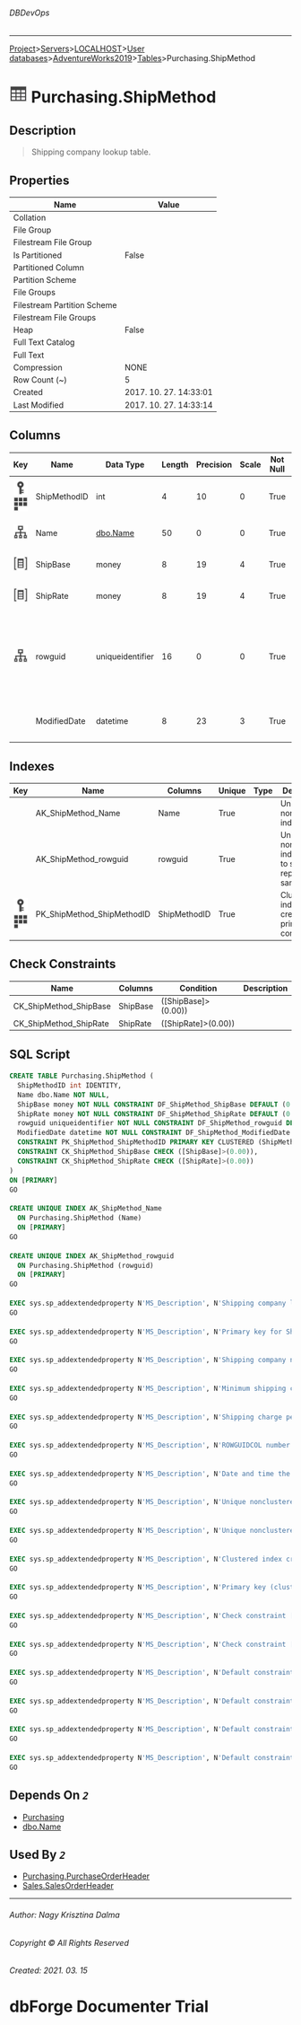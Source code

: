 ###### DBDevOps
___
[Project](../../../../../startpage.md)>[Servers](../../../../Servers.md)>[LOCALHOST](../../../LOCALHOST.md)>[User databases](../../UserDatabases.md)>[AdventureWorks2019](../AdventureWorks2019.md)>[Tables](Tables.md)>Purchasing.ShipMethod


# ![logo](../../../../../Images/table.svg) Purchasing.ShipMethod

## <a name="#Description"></a>Description
> Shipping company lookup table.
## <a name="#Properties"></a>Properties
|Name|Value|
|---|---|
|Collation||
|File Group||
|Filestream File Group||
|Is Partitioned|False|
|Partitioned Column||
|Partition Scheme||
|File Groups||
|Filestream Partition Scheme||
|Filestream File Groups||
|Heap|False|
|Full Text Catalog||
|Full Text||
|Compression|NONE|
|Row Count (~)|5|
|Created|2017. 10. 27. 14:33:01|
|Last Modified|2017. 10. 27. 14:33:14|


## <a name="#Columns"></a>Columns
|Key|Name|Data Type|Length|Precision|Scale|Not Null|Identity|Rule|Default|Computed|Persisted|Description
|---|---|---|---|---|---|---|---|---|---|---|---|---
|[![Primary Key PK_ShipMethod_ShipMethodID](../../../../../Images/primarykey.svg)](#Indexes)[![Cluster Key PK_ShipMethod_ShipMethodID](../../../../../Images/Cluster.svg)](#Indexes)|ShipMethodID|int|4|10|0|True|1 - 1|||False|False|Primary key for ShipMethod records.|
|[![Indexes AK_ShipMethod_Name](../../../../../Images/index.svg)](#Indexes)|Name|[dbo.Name](../Programmability/Types/UserDefinedDataTypes/dbo.Name.md)|50|0|0|True||||False|False|Shipping company name.|
|[![Check Constraint CK_ShipMethod_ShipBase](../../../../../Images/checkconstraint.svg)](#CheckConstraints)|ShipBase|money|8|19|4|True|||(0.00)|False|False|Minimum shipping charge.|
|[![Check Constraint CK_ShipMethod_ShipRate](../../../../../Images/checkconstraint.svg)](#CheckConstraints)|ShipRate|money|8|19|4|True|||(0.00)|False|False|Shipping charge per pound.|
|[![Indexes AK_ShipMethod_rowguid](../../../../../Images/index.svg)](#Indexes)|rowguid|uniqueidentifier|16|0|0|True|||(newid())|False|False|ROWGUIDCOL number uniquely identifying the record. Used to support a merge replication sample.|
||ModifiedDate|datetime|8|23|3|True|||(getdate())|False|False|Date and time the record was last updated.|

## <a name="#Indexes"></a>Indexes
|Key|Name|Columns|Unique|Type|Description
|---|---|---|---|---|---
||AK_ShipMethod_Name|Name|True||Unique nonclustered index.|
||AK_ShipMethod_rowguid|rowguid|True||Unique nonclustered index. Used to support replication samples.|
|[![Primary Key PK_ShipMethod_ShipMethodID](../../../../../Images/primarykey.svg)](#Indexes)[![Cluster Key PK_ShipMethod_ShipMethodID](../../../../../Images/Cluster.svg)](#Indexes)|PK_ShipMethod_ShipMethodID|ShipMethodID|True||Clustered index created by a primary key constraint.|

## <a name="#CheckConstraints"></a>Check Constraints
|Name|Columns|Condition|Description
|---|---|---|---
|CK_ShipMethod_ShipBase|ShipBase|([ShipBase]>(0.00))||
|CK_ShipMethod_ShipRate|ShipRate|([ShipRate]>(0.00))||

## <a name="#SqlScript"></a>SQL Script
```SQL
CREATE TABLE Purchasing.ShipMethod (
  ShipMethodID int IDENTITY,
  Name dbo.Name NOT NULL,
  ShipBase money NOT NULL CONSTRAINT DF_ShipMethod_ShipBase DEFAULT (0.00),
  ShipRate money NOT NULL CONSTRAINT DF_ShipMethod_ShipRate DEFAULT (0.00),
  rowguid uniqueidentifier NOT NULL CONSTRAINT DF_ShipMethod_rowguid DEFAULT (newid()) ROWGUIDCOL,
  ModifiedDate datetime NOT NULL CONSTRAINT DF_ShipMethod_ModifiedDate DEFAULT (getdate()),
  CONSTRAINT PK_ShipMethod_ShipMethodID PRIMARY KEY CLUSTERED (ShipMethodID),
  CONSTRAINT CK_ShipMethod_ShipBase CHECK ([ShipBase]>(0.00)),
  CONSTRAINT CK_ShipMethod_ShipRate CHECK ([ShipRate]>(0.00))
)
ON [PRIMARY]
GO

CREATE UNIQUE INDEX AK_ShipMethod_Name
  ON Purchasing.ShipMethod (Name)
  ON [PRIMARY]
GO

CREATE UNIQUE INDEX AK_ShipMethod_rowguid
  ON Purchasing.ShipMethod (rowguid)
  ON [PRIMARY]
GO

EXEC sys.sp_addextendedproperty N'MS_Description', N'Shipping company lookup table.', 'SCHEMA', N'Purchasing', 'TABLE', N'ShipMethod'
GO

EXEC sys.sp_addextendedproperty N'MS_Description', N'Primary key for ShipMethod records.', 'SCHEMA', N'Purchasing', 'TABLE', N'ShipMethod', 'COLUMN', N'ShipMethodID'
GO

EXEC sys.sp_addextendedproperty N'MS_Description', N'Shipping company name.', 'SCHEMA', N'Purchasing', 'TABLE', N'ShipMethod', 'COLUMN', N'Name'
GO

EXEC sys.sp_addextendedproperty N'MS_Description', N'Minimum shipping charge.', 'SCHEMA', N'Purchasing', 'TABLE', N'ShipMethod', 'COLUMN', N'ShipBase'
GO

EXEC sys.sp_addextendedproperty N'MS_Description', N'Shipping charge per pound.', 'SCHEMA', N'Purchasing', 'TABLE', N'ShipMethod', 'COLUMN', N'ShipRate'
GO

EXEC sys.sp_addextendedproperty N'MS_Description', N'ROWGUIDCOL number uniquely identifying the record. Used to support a merge replication sample.', 'SCHEMA', N'Purchasing', 'TABLE', N'ShipMethod', 'COLUMN', N'rowguid'
GO

EXEC sys.sp_addextendedproperty N'MS_Description', N'Date and time the record was last updated.', 'SCHEMA', N'Purchasing', 'TABLE', N'ShipMethod', 'COLUMN', N'ModifiedDate'
GO

EXEC sys.sp_addextendedproperty N'MS_Description', N'Unique nonclustered index.', 'SCHEMA', N'Purchasing', 'TABLE', N'ShipMethod', 'INDEX', N'AK_ShipMethod_Name'
GO

EXEC sys.sp_addextendedproperty N'MS_Description', N'Unique nonclustered index. Used to support replication samples.', 'SCHEMA', N'Purchasing', 'TABLE', N'ShipMethod', 'INDEX', N'AK_ShipMethod_rowguid'
GO

EXEC sys.sp_addextendedproperty N'MS_Description', N'Clustered index created by a primary key constraint.', 'SCHEMA', N'Purchasing', 'TABLE', N'ShipMethod', 'INDEX', N'PK_ShipMethod_ShipMethodID'
GO

EXEC sys.sp_addextendedproperty N'MS_Description', N'Primary key (clustered) constraint', 'SCHEMA', N'Purchasing', 'TABLE', N'ShipMethod', 'CONSTRAINT', N'PK_ShipMethod_ShipMethodID'
GO

EXEC sys.sp_addextendedproperty N'MS_Description', N'Check constraint [ShipBase] > (0.00)', 'SCHEMA', N'Purchasing', 'TABLE', N'ShipMethod', 'CONSTRAINT', N'CK_ShipMethod_ShipBase'
GO

EXEC sys.sp_addextendedproperty N'MS_Description', N'Check constraint [ShipRate] > (0.00)', 'SCHEMA', N'Purchasing', 'TABLE', N'ShipMethod', 'CONSTRAINT', N'CK_ShipMethod_ShipRate'
GO

EXEC sys.sp_addextendedproperty N'MS_Description', N'Default constraint value of GETDATE()', 'SCHEMA', N'Purchasing', 'TABLE', N'ShipMethod', 'CONSTRAINT', N'DF_ShipMethod_ModifiedDate'
GO

EXEC sys.sp_addextendedproperty N'MS_Description', N'Default constraint value of NEWID()', 'SCHEMA', N'Purchasing', 'TABLE', N'ShipMethod', 'CONSTRAINT', N'DF_ShipMethod_rowguid'
GO

EXEC sys.sp_addextendedproperty N'MS_Description', N'Default constraint value of 0.0', 'SCHEMA', N'Purchasing', 'TABLE', N'ShipMethod', 'CONSTRAINT', N'DF_ShipMethod_ShipBase'
GO

EXEC sys.sp_addextendedproperty N'MS_Description', N'Default constraint value of 0.0', 'SCHEMA', N'Purchasing', 'TABLE', N'ShipMethod', 'CONSTRAINT', N'DF_ShipMethod_ShipRate'
GO
```

## <a name="#DependsOn"></a>Depends On _`2`_
- [Purchasing](../Security/Schemas/Purchasing.md)
- [dbo.Name](../Programmability/Types/UserDefinedDataTypes/dbo.Name.md)


## <a name="#UsedBy"></a>Used By _`2`_
- [Purchasing.PurchaseOrderHeader](Purchasing.PurchaseOrderHeader.md)
- [Sales.SalesOrderHeader](Sales.SalesOrderHeader.md)


___
###### Author: Nagy Krisztina Dalma
###### Copyright © All Rights Reserved
###### Created: 2021. 03. 15

# dbForge Documenter Trial